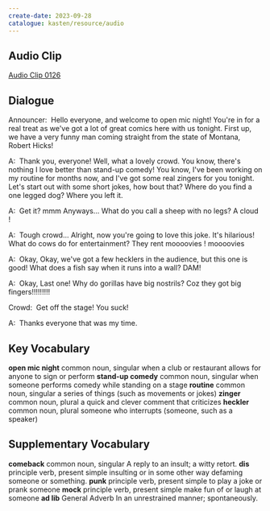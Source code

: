 ```yaml
---
create-date: 2023-09-28
catalogue: kasten/resource/audio
---
```


## Audio Clip
[Audio Clip 0126](https://archive.org/download/englishpod_all/englishpod_0126dg.mp3)

## Dialogue
Announcer:  Hello everyone, and welcome to open mic night! You're in for a real treat as we've got a lot of great comics here with us tonight.  First up, we have a very funny man coming straight from the state of Montana, Robert Hicks!

A:  Thank you, everyone! Well, what a lovely crowd. You know, there's nothing I love better than stand-up comedy!  You know, I've been working on my routine for months now, and I've got some real zingers for you tonight.   Let's start out with some short jokes, how bout that?     Where do you find a one legged dog?      Where you left it.

A:  Get it? mmm Anyways... What do you call a sheep with no legs?      A cloud !

A:  Tough crowd... Alright, now you're going to love this joke.  It's hilarious! What do cows do for entertainment?         They rent moooovies ! moooovies

A:  Okay, Okay, we've got a few hecklers in the audience, but this one is good! What does a fish say when it runs into a wall?  DAM!

A:  Okay,  Last one!   Why do gorillas have big nostrils?  Coz they got big fingers!!!!!!!!!

Crowd:  Get off the stage! You suck!

A:  Thanks everyone that was my time.

## Key Vocabulary
**open mic night**    common noun, singular   when a club or restaurant allows for anyone to sign or perform
**stand-up comedy**   common noun, singular   when someone performs comedy while standing on a stage
**routine**           common noun, singular   a series of things (such as movements or jokes)
**zinger**            common noun, plural     a quick and clever comment that criticizes
**heckler**           common noun, plural     someone who interrupts (someone, such as a speaker)

## Supplementary Vocabulary
**comeback**   common noun, singular            A reply to an insult; a witty retort.
**dis**        principle verb, present simple   insulting or in some other way defaming someone or something.
**punk**       principle verb, present simple   to play a joke or prank someone
**mock**       principle verb, present simple   make fun of or laugh at someone
**ad lib**     General Adverb                   In an unrestrained manner; spontaneously.

